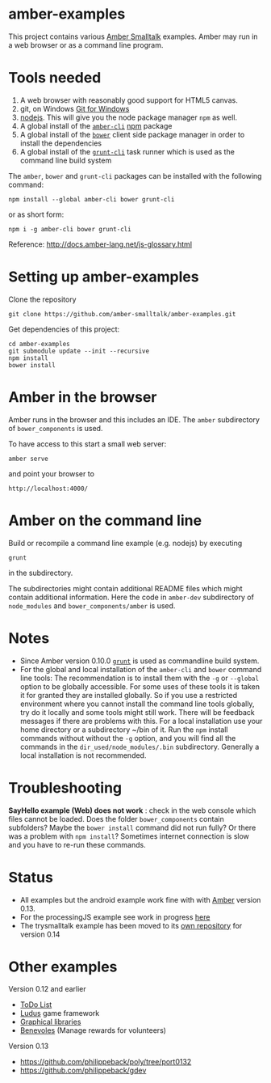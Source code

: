amber-examples
==============

This project contains various [Amber Smalltalk](http://amber-lang.net/)  examples. Amber may run in a web browser or as a command line program.


Tools needed
=============

1. A web browser with reasonably good support for HTML5 canvas.
2. git, on Windows [Git for Windows](http://msysgit.github.com/)
3. [nodejs](http://www.nodejs.org/). This will give you the node package manager `npm` as well.
4. A global install of the [`amber-cli`](http://amber-lang.net/) [npm](http://npmjs.org/) package
5. A global install of the [`bower`](http://bower.io/) client side package manager in order to install the dependencies
6. A global install of the [`grunt-cli`](http://gruntjs.com/) task runner which is used as the command line build system 

The `amber`, `bower` and `grunt-cli` packages can be installed with the following command:

    npm install --global amber-cli bower grunt-cli

or as short form:

    npm i -g amber-cli bower grunt-cli
    

Reference: http://docs.amber-lang.net/js-glossary.html


Setting up amber-examples 
==========================

Clone the repository 

    git clone https://github.com/amber-smalltalk/amber-examples.git

Get dependencies of this project:

    cd amber-examples 
    git submodule update --init --recursive
    npm install
    bower install


Amber in the browser  
==========================

Amber runs in the browser and this includes an IDE. The ``amber`` subdirectory of ``bower_components`` is used.

To have access to this start a small web server:

`amber serve`

and point your browser to

`http://localhost:4000/`


Amber on the command line 
====================================================


Build or recompile a command line example  (e.g. nodejs) by executing 

`grunt`

in the subdirectory.

The subdirectories might contain additional README files which might contain additional information. Here the code in ``amber-dev`` subdirectory of ``node_modules`` and ``bower_components/amber`` is used.


Notes
=====

- Since Amber version 0.10.0 [`grunt`](http://gruntjs.com/) is used as commandline build system.
- For the global and local installation of the `amber-cli` and `bower` command line tools: The recommendation is to install them with the `-g` or `--global` option to be globally accessible. For some uses of these tools it is  taken it for granted they are installed globally.  So if you use a restricted environment where you  cannot install the command line tools globally, try do it locally and some tools might still work. There will be feedback messages if there are problems with this. For a local installation use your home directory or a subdirectory ~/bin of it. Run the  `npm` install commands without without the `-g` option, and you will find all the commands in the `dir_used/node_modules/.bin` subdirectory. Generally a local installation is not recommended.


Troubleshooting
===============

**SayHello example (Web) does not work**
:    check in the web console which files cannot be loaded. Does the folder ``bower_components`` contain subfolders?
     Maybe the ``bower install`` command did not run fully? Or there was a problem with ``npm install``?
     Sometimes internet connection is slow and you have to re-run these commands.
     

Status
======

- All examples but the android example work fine with with [Amber](https://github.com/amber-smalltalk) version 0.13.
- For the processingJS example see work in progress [here](https://github.com/HeSe/amber-processingJs)
- The trysmalltalk example has been moved to its [own repository](https://github.com/amber-smalltalk/trysmalltalk) for version 0.14


Other examples
==============

Version 0.12 and earlier

- [ToDo List](https://github.com/hhzl/Amber-ToDo-List)
- [Ludus](https://github.com/bromagosa/Ludus) game framework
- [Graphical libraries](https://github.com/hhzl/Amber-Graphical-Libraries-Demo)
- [Benevoles](https://github.com/vicnet/benevoles) (Manage rewards for volunteers)

Version 0.13

- https://github.com/philippeback/poly/tree/port0132
- https://github.com/philippeback/gdev
